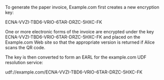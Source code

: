 To generate the paper invoice, Example.com first creates a new encryption key:

ECNA-VVZI-TBD6-VRIO-6TAR-DRZC-5HXC-FK

One or more electronic forms of the invoice are encrypted under the key 
ECNA-VVZI-TBD6-VRIO-6TAR-DRZC-5HXC-FK and placed on the Example.com Web site so that 
the appropriate version is returned if Alice scans the QR code.

The key is then converted to form an EARL for the example.com UDF resolution service:

udf://example.com/ECNA-VVZI-TBD6-VRIO-6TAR-DRZC-5HXC-FK
